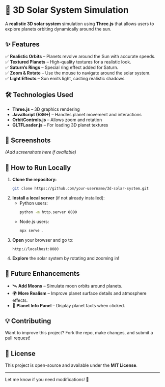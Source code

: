 # 🌌 3D Solar System Simulation  

A **realistic 3D solar system** simulation using **Three.js** that allows users to explore planets orbiting dynamically around the sun.  

## ✨ Features  
✅ **Realistic Orbits** – Planets revolve around the Sun with accurate speeds.  
✅ **Textured Planets** – High-quality textures for a realistic look.  
✅ **Saturn’s Rings** – Special ring effect added for Saturn.  
✅ **Zoom & Rotate** – Use the mouse to navigate around the solar system.  
✅ **Light Effects** – Sun emits light, casting realistic shadows.  

## 🛠️ Technologies Used  
- **Three.js** – 3D graphics rendering  
- **JavaScript (ES6+)** – Handles planet movement and interactions  
- **OrbitControls.js** – Allows zoom and rotation  
- **GLTFLoader.js** – For loading 3D planet textures  

## 📸 Screenshots  
*(Add screenshots here if available)*  

## 🚀 How to Run Locally  
1. **Clone the repository:**  
   ```sh
   git clone https://github.com/your-username/3d-solar-system.git
   ```
2. **Install a local server** (if not already installed):  
   - Python users:  
     ```sh
     python -m http.server 8080
     ```
   - Node.js users:  
     ```sh
     npx serve .
     ```
3. **Open** your browser and go to:  
   ```
   http://localhost:8080
   ```
4. **Explore** the solar system by rotating and zooming in!  

## 🔮 Future Enhancements  
- 🛰️ **Add Moons** – Simulate moon orbits around planets.  
- 🌍 **More Realism** – Improve planet surface details and atmosphere effects.  
- 🔭 **Planet Info Panel** – Display planet facts when clicked.  

## 💡 Contributing  
Want to improve this project? Fork the repo, make changes, and submit a pull request!  

## 📜 License  
This project is open-source and available under the **MIT License**.  

---

Let me know if you need modifications! 🚀
